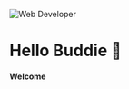 ![Web Developer](https://scontent.fdac5-2.fna.fbcdn.net/v/t39.30808-6/271643840_997587224463729_2826949859061135038_n.jpg?_nc_cat=101&ccb=1-5&_nc_sid=e3f864&_nc_ohc=uC2ILOVvE1kAX_86kcI&_nc_ht=scontent.fdac5-2.fna&oh=00_AT_CtQrcEtce3-B01I7HeUApP7UlhgHkdKbVi0qpXti9ug&oe=62623798)

# Hello Buddie 👋
#### Welcome
<!--
**Polash999/Polash999** is a ✨ _special_ ✨ repository because its `README.md` (this file) appears on your GitHub profile.

Here are some ideas to get you started:

### Hi there 👋, My name is Polash
#### Web Developer
![Web Developer](https://scontent.fdac5-2.fna.fbcdn.net/v/t39.30808-6/271643840_997587224463729_2826949859061135038_n.jpg?_nc_cat=101&ccb=1-5&_nc_sid=e3f864&_nc_ohc=uC2ILOVvE1kAX_86kcI&_nc_ht=scontent.fdac5-2.fna&oh=00_AT_CtQrcEtce3-B01I7HeUApP7UlhgHkdKbVi0qpXti9ug&oe=62623798)

I am a Professional Web Developer, HTML/CSS/Email-marketing/Email-designer & Email Signature. I can enjoy my Working Time, coz code is just like a game :) #beedeveloper

Skills:  HTML / CSS/EMAIL-MARKETING/SHOPIFY/EMAIL-DESIGN

- 🔭 I’m currently working on Fiverr 
- 🌱 I’m currently learning html & Css 
- 👯 I’m looking to collaborate on GitHub 
- 💬 Ask me about Web developer 
- 📫 How to reach me: Facebook & Email  


[<img src='https://cdn.jsdelivr.net/npm/simple-icons@3.0.1/icons/github.svg' alt='github' height='40'>](https://github.com/https://github.com/Polash999/Polash999/blob/main/README.md)  [<img src='https://cdn.jsdelivr.net/npm/simple-icons@3.0.1/icons/facebook.svg' alt='facebook' height='40'>](https://www.facebook.com/https://www.facebook.com/polash.ykp/)  

<a href='https://archiveprogram.github.com/'><img src='https://raw.githubusercontent.com/acervenky/animated-github-badges/master/assets/acbadge.gif' width='40' height='40'></a> <a href='https://docs.github.com/en/developers'><img src='https://raw.githubusercontent.com/acervenky/animated-github-badges/master/assets/devbadge.gif' width='40' height='40'></a> <a href='https://github.com/pricing'><img src='https://raw.githubusercontent.com/acervenky/animated-github-badges/master/assets/pro.gif' width='40' height='40'></a> <a href='https://stars.github.com/'><img src='https://raw.githubusercontent.com/acervenky/animated-github-badges/master/assets/starbadge.gif' width='35' height='35'></a> <a href='https://docs.github.com/en/github/supporting-the-open-source-community-with-github-sponsors'><img src='https://raw.githubusercontent.com/acervenky/animated-github-badges/master/assets/sponsorbadge.gif' width='35' height='35'></a> 

[![trophy](https://github-profile-trophy.vercel.app/?username=https://github.com/Polash999/Polash999/blob/main/README.md)](https://github.com/ryo-ma/github-profile-trophy)

[![Top Langs](https://github-readme-stats.vercel.app/api/top-langs/?username=https://github.com/Polash999/Polash999/blob/main/README.md)](https://github.com/anuraghazra/github-readme-stats)

![GitHub stats](https://github-readme-stats.vercel.app/api?username=https://github.com/Polash999/Polash999/blob/main/README.md&show_icons=true)  

![GitHub Activity Graph](https://activity-graph.herokuapp.com/graph?username=https://github.com/Polash999/Polash999/blob/main/README.md)  

![GitHub metrics](https://metrics.lecoq.io/https://github.com/Polash999/Polash999/blob/main/README.md)  

![Profile views](https://gpvc.arturio.dev/https://github.com/Polash999/Polash999/blob/main/README.md)  
